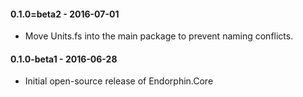 #### 0.1.0=beta2 - 2016-07-01
* Move Units.fs into the main package to prevent naming conflicts.

#### 0.1.0-beta1 - 2016-06-28
* Initial open-source release of Endorphin.Core
